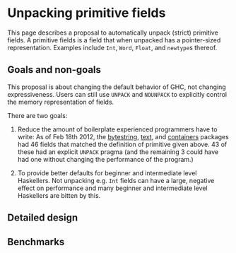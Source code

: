 # Unpacking primitive fields


This page describes a proposal to automatically unpack (strict) primitive fields. A primitive fields is a field that when unpacked has a pointer-sized representation. Examples include `Int`, `Word`, `Float`, and `newtype`s thereof.

## Goals and non-goals


This proposal is about changing the default behavior of GHC, not changing expressiveness. Users can still use `UNPACK` and `NOUNPACK` to explicitly control the memory representation of fields.


There are two goals:

1. Reduce the amount of boilerplate experienced programmers have to write: As of Feb 18th 2012, the [bytestring](http://hackage.haskell.org/package/bytestring), [text](http://hackage.haskell.org/package/text), and [containers](http://hackage.haskell.org/package/containers) packages had 46 fields that matched the definition of primitive given above. 43 of these had an explicit `UNPACK` pragma (and the remaining 3 could have had one without changing the performance of the program.)

1. To provide better defaults for beginner and intermediate level Haskellers. Not unpacking e.g. `Int` fields can have a large, negative effect on performance and many beginner and intermediate level Haskellers are bitten by this.

## Detailed design

## Benchmarks